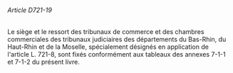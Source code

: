 ###### Article D721-19

Le siège et le ressort des tribunaux de commerce et des chambres commerciales des tribunaux judiciaires des départements du Bas-Rhin, du Haut-Rhin et de la Moselle, spécialement désignés en application de l'article L. 721-8, sont fixés conformément aux tableaux des annexes 7-1-1 et 7-1-2 du présent livre.

